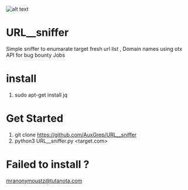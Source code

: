 ![alt text](https://cdn.discordapp.com/attachments/951192813477965856/1023516512537022515/Screenshot_from_2022-09-25_11-35-32.png)

# URL__sniffer
Simple sniffer to enumarate target fresh url list , Domain names using otx API for bug bounty Jobs

# install
1. sudo apt-get install jq

# Get Started
1. git clone https://github.com/AuxGrep/URL__sniffer
2. python3 URL__sniffer.py <target.com>

# Failed to install ?
mranonymoustz@tutanota.com

